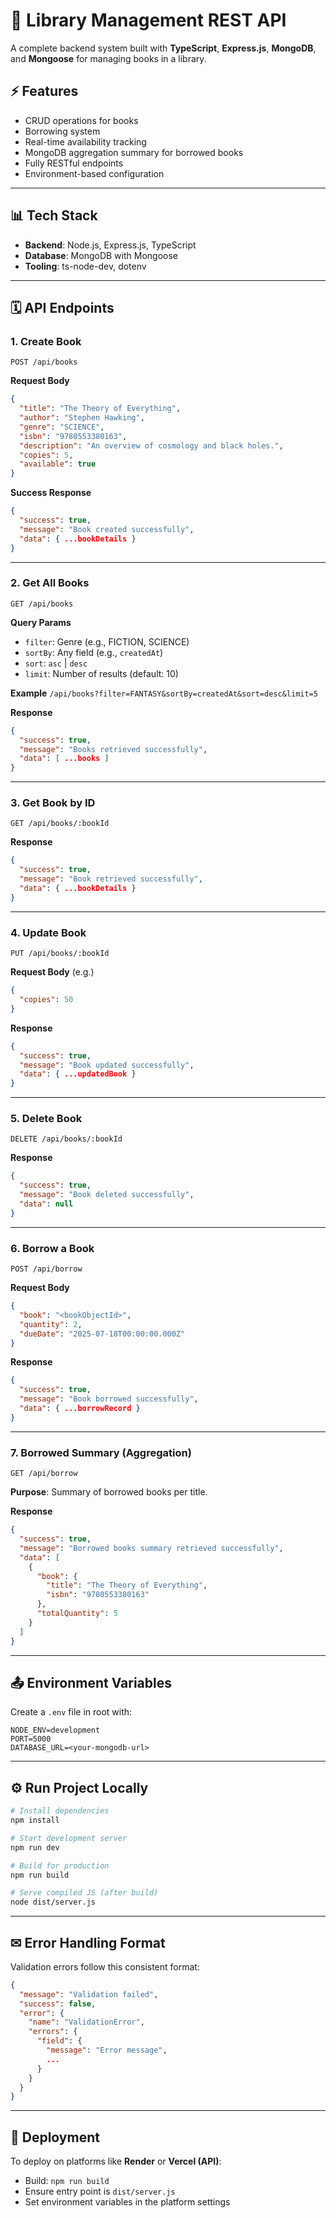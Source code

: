 # 📄 Library Management REST API

A complete backend system built with **TypeScript**, **Express.js**, **MongoDB**, and **Mongoose** for managing books in a library.

## ⚡ Features

* CRUD operations for books
* Borrowing system
* Real-time availability tracking
* MongoDB aggregation summary for borrowed books
* Fully RESTful endpoints
* Environment-based configuration

---

## 📊 Tech Stack

* **Backend**: Node.js, Express.js, TypeScript
* **Database**: MongoDB with Mongoose
* **Tooling**: ts-node-dev, dotenv

---

## 🗓️ API Endpoints

### 1. Create Book

`POST /api/books`

**Request Body**

```json
{
  "title": "The Theory of Everything",
  "author": "Stephen Hawking",
  "genre": "SCIENCE",
  "isbn": "9780553380163",
  "description": "An overview of cosmology and black holes.",
  "copies": 5,
  "available": true
}
```

**Success Response**

```json
{
  "success": true,
  "message": "Book created successfully",
  "data": { ...bookDetails }
}
```

---

### 2. Get All Books

`GET /api/books`

**Query Params**

* `filter`: Genre (e.g., FICTION, SCIENCE)
* `sortBy`: Any field (e.g., `createdAt`)
* `sort`: `asc` | `desc`
* `limit`: Number of results (default: 10)

**Example**
`/api/books?filter=FANTASY&sortBy=createdAt&sort=desc&limit=5`

**Response**

```json
{
  "success": true,
  "message": "Books retrieved successfully",
  "data": [ ...books ]
}
```

---

### 3. Get Book by ID

`GET /api/books/:bookId`

**Response**

```json
{
  "success": true,
  "message": "Book retrieved successfully",
  "data": { ...bookDetails }
}
```

---

### 4. Update Book

`PUT /api/books/:bookId`

**Request Body** (e.g.)

```json
{
  "copies": 50
}
```

**Response**

```json
{
  "success": true,
  "message": "Book updated successfully",
  "data": { ...updatedBook }
}
```

---

### 5. Delete Book

`DELETE /api/books/:bookId`

**Response**

```json
{
  "success": true,
  "message": "Book deleted successfully",
  "data": null
}
```

---

### 6. Borrow a Book

`POST /api/borrow`

**Request Body**

```json
{
  "book": "<bookObjectId>",
  "quantity": 2,
  "dueDate": "2025-07-18T00:00:00.000Z"
}
```

**Response**

```json
{
  "success": true,
  "message": "Book borrowed successfully",
  "data": { ...borrowRecord }
}
```

---

### 7. Borrowed Summary (Aggregation)

`GET /api/borrow`

**Purpose**: Summary of borrowed books per title.

**Response**

```json
{
  "success": true,
  "message": "Borrowed books summary retrieved successfully",
  "data": [
    {
      "book": {
        "title": "The Theory of Everything",
        "isbn": "9780553380163"
      },
      "totalQuantity": 5
    }
  ]
}
```

---

## 📤 Environment Variables

Create a `.env` file in root with:

```env
NODE_ENV=development
PORT=5000
DATABASE_URL=<your-mongodb-url>
```

---

## ⚙️ Run Project Locally

```bash
# Install dependencies
npm install

# Start development server
npm run dev

# Build for production
npm run build

# Serve compiled JS (after build)
node dist/server.js
```

---

## ✉ Error Handling Format

Validation errors follow this consistent format:

```json
{
  "message": "Validation failed",
  "success": false,
  "error": {
    "name": "ValidationError",
    "errors": {
      "field": {
        "message": "Error message",
        ...
      }
    }
  }
}
```

---

## 🚀 Deployment

To deploy on platforms like **Render** or **Vercel (API)**:

* Build: `npm run build`
* Ensure entry point is `dist/server.js`
* Set environment variables in the platform settings

